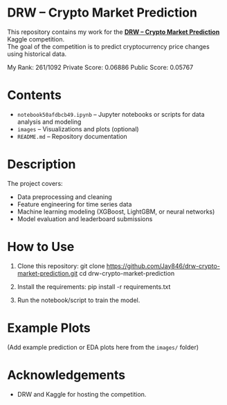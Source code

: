# DRW – Crypto Market Prediction

This repository contains my work for the **[DRW – Crypto Market Prediction](https://www.kaggle.com/competitions/drw-crypto-market-prediction)** Kaggle competition.  
The goal of the competition is to predict cryptocurrency price changes using historical data.

My Rank: 261/1092
Private Score: 0.06886
Public Score: 0.05767

#  Contents
- `notebook50afdbcb49.ipynb` – Jupyter notebooks or scripts for data analysis and modeling
- `images` – Visualizations and plots (optional)
- `README.md` – Repository documentation

#  Description
The project covers:
- Data preprocessing and cleaning
- Feature engineering for time series data
- Machine learning modeling (XGBoost, LightGBM, or neural networks)
- Model evaluation and leaderboard submissions

#  How to Use
1. Clone this repository: git clone https://github.com/Jay846/drw-crypto-market-prediction.git
cd drw-crypto-market-prediction

2. Install the requirements:
pip install -r requirements.txt

3. Run the notebook/script to train the model.

#  Example Plots
(Add example prediction or EDA plots here from the `images/` folder)

#  Acknowledgements
- DRW and Kaggle for hosting the competition.
